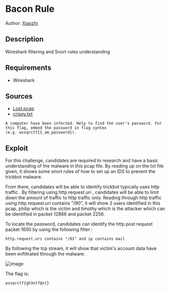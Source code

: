 # Bacon Rule
Author: [Xiaozhi](https://github.com/xiaoxiao69)

## Description
Wireshark filtering and Snort rules understanding 

## Requirements
- Wireshark

## Sources

- [Lost.pcap](https://github.com/ChanTingHui/wssqrctf/blob/main/forensics/Bacon%20Rule/bin/Lost.pcap)
- [crispy.txt](https://github.com/ChanTingHui/wssqrctf/blob/main/forensics/Bacon%20Rule/bin/crispy.txt)

```
A computer have been infected. Help to find the user's password. For this flag, embed the password in flag syntex 
(e.g. wssqrctf{I_am_password}).
```

## Exploit

For this challenge, candidates are required to research and have a basic understanding of the malware in this pcap file. By reading up on the txt file given, it shows some
snort rules of how to set up an IDS to prevent the trickbot malware.

From there, candidates will be able to identify trickbot typically uses http traffic . By filtering using http.request.uri , candidates will be able to limit down the amount of traffic to http traffic only.
Reading through http traffic using http.request.uri contains "/90", it will show 2 users identified in this pcap, philip which is the victim and timothy which is the attacker which can be identified in packet 12866 and packet 2256. 

To locate the password, candidates can identify the http post request packet 1600 by using the following filter :

```
http.request.uri contains "/81" and ip contains mail
```


By following the tcp stream, it will show that victim's account data have been exfiltrated through the malware.

![image](https://user-images.githubusercontent.com/69874238/121502579-e0858180-ca12-11eb-9245-ecb6ecb5e0c4.png)



The flag is:

```
wssqrctf{gh3ntf@st}
```
